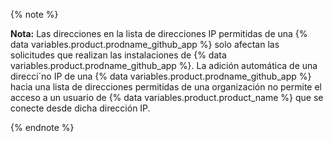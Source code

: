 {% note %}

**Nota:** Las direcciones en la lista de direcciones IP permitidas de una {% data variables.product.prodname_github_app %} solo afectan las solicitudes que realizan las instalaciones de {% data variables.product.prodname_github_app %}. La adición automática de una direcci´no IP de una {% data variables.product.prodname_github_app %} hacia una lista de direcciones permitidas de una organización no permite el acceso a un usuario de {% data variables.product.product_name %} que se conecte desde dicha dirección IP.

{% endnote %}
